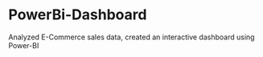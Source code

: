 # PowerBi-Dashboard
Analyzed E-Commerce sales data, created an interactive dashboard using Power-BI
